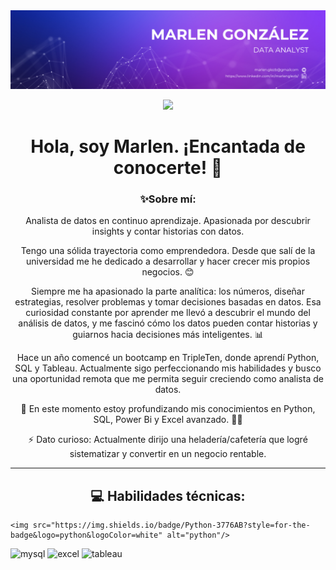 <div id="header" align="center">
  <img src="https://github.com/MarGlez10/MarGlez10/blob/main/GitHub%20Marlen.png" width="800"/>
</div>

<div id="badges" align="center">

[![](https://img.shields.io/badge/LinkedIn-0077B5?style=for-the-badge&logo=linkedin&logoColor=white)](https://www.linkedin.com/in/marlenglezb/) 

# Hola, soy Marlen. ¡Encantada de conocerte! 👋

### ✨Sobre mí:

Analista de datos en continuo aprendizaje. Apasionada por descubrir insights y contar historias con datos.  

Tengo una sólida trayectoria como emprendedora. Desde que salí de la universidad me he dedicado a desarrollar y hacer crecer mis propios negocios. 😊

Siempre me ha apasionado la parte analítica: los números, diseñar estrategias, resolver problemas y tomar decisiones basadas en datos. Esa curiosidad constante por aprender me llevó a descubrir el mundo del análisis de datos, y me fascinó cómo los datos pueden contar historias y guiarnos hacia decisiones más inteligentes. 📊

Hace un año comencé un bootcamp en TripleTen, donde aprendí Python, SQL y Tableau. Actualmente sigo perfeccionando mis habilidades y busco una oportunidad remota que me permita seguir creciendo como analista de datos.

🌱 En este momento estoy profundizando mis conocimientos en Python, SQL, Power Bi y Excel avanzado. 🧑‍💻

⚡ Dato curioso: Actualmente dirijo una heladería/cafetería que logré sistematizar y convertir en un negocio rentable.

---

## 💻 Habilidades técnicas:
<div id="header" align="left">

    <img src="https://img.shields.io/badge/Python-3776AB?style=for-the-badge&logo=python&logoColor=white" alt="python"/>
  </a>
    <img src="https://img.shields.io/badge/MySQL-6DB33F?style=for-the-badge&logo=mysql&logoColor=white" alt="mysql"/>
  </a>
 <img src="https://img.shields.io/badge/Microsoft_Excel-217346?style=for-the-badge&logo=microsoft-excel&logoColor=white" alt="excel"/>
  </a>
 <img src="https://img.shields.io/badge/Tableau-FFBE00?style=for-the-badge&logo=Tableau&logoColor=white" alt="tableau"/>
  </a>
  
</div>


